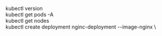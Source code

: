  kubectl version \
 kubectl get pods -A \
 kubectl get nodes \
 kubectl create deployment nginc-deployment --image-nginx \
  
